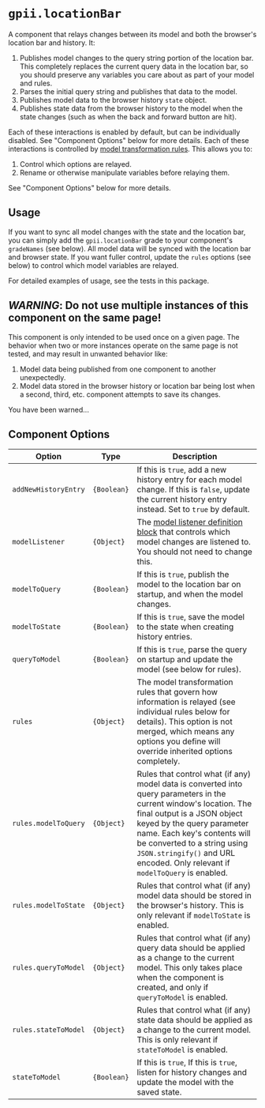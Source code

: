 # `gpii.locationBar`

A component that relays changes between its model and both the browser's location bar and history.  It:

1. Publishes model changes to the query string portion of the location bar.   This completely replaces the current query data in the location bar, so you should preserve any variables you care about as part of your model and rules.
2. Parses the initial query string and publishes that data to the model.
3. Publishes model data to the browser history `state` object.
4. Publishes state data from the browser history to the model when the state changes (such as when the back and forward button are hit).

Each of these interactions is enabled by default, but can be individually disabled. See "Component Options" below for
more details.  Each of these interactions is controlled by [model transformation rules](http://docs.fluidproject.org/infusion/development/ModelTransformationAPI.html#fluid-model-transformwithrules-source-rules-options-).
This allows you to:

1. Control which options are relayed.
2. Rename or otherwise manipulate variables before relaying them.

See "Component Options" below for more details.

## Usage

If you want to sync all model changes with the state and the location bar, you can simply add the
`gpii.locationBar` grade to your component's `gradeNames` (see below).  All model data will be synced with the
location bar and browser state.  If you want fuller control, update the `rules` options (see below) to control which
model variables are relayed.

For detailed examples of usage, see the tests in this package.

## *WARNING*: Do not use multiple instances of this component on the same page!

This component is only intended to be used once on a given page.  The behavior when two or more instances operate on
the same page is not tested, and may result in unwanted behavior like:

1. Model data being published from one component to another unexpectedly.
2. Model data stored in the browser history or location bar being lost when a second, third, etc. component attempts to save its changes.

You have been warned...

## Component Options

| Option               | Type        | Description |
| -------------------- | ----------- | ----------- |
| `addNewHistoryEntry` | `{Boolean}` | If this is `true`, add a new history entry for each model change.  If this is `false`, update the current history entry instead.  Set to `true` by default. |
| `modelListener`      | `{Object}`  | The [model listener definition block](http://docs.fluidproject.org/infusion/development/ChangeApplierAPI.html#model-listener-declaration) that controls which model changes are listened to. You should not need to change this. |
| `modelToQuery`       | `{Boolean}` | If this is `true`, publish the model to the location bar on startup, and when the model changes. |
| `modelToState`       | `{Boolean}` | If this is `true`, save the model to the state when creating history entries. |
| `queryToModel`       | `{Boolean}` | If this is `true`, parse the query on startup and update the model (see below for rules). |
| `rules`              | `{Object}`  | The model transformation rules that govern how information is relayed (see individual rules below for details). This option is not merged, which means any options you define will override inherited options completely. |
| `rules.modelToQuery` | `{Object}`  | Rules that control what (if any) model data is converted into query parameters in the current window's location.  The final output is a JSON object keyed by the query parameter name.  Each key's contents will be converted to a string using `JSON.stringify()` and URL encoded. Only relevant if `modelToQuery` is enabled. |
| `rules.modelToState` | `{Object}`  | Rules that control what (if any) model data should be stored in the browser's history.  This is only relevant if `modelToState` is enabled. |
| `rules.queryToModel` | `{Object}`  | Rules that control what (if any) query data should be applied as a change to the current model.  This only takes place when the component is created, and only if `queryToModel` is enabled. |
| `rules.stateToModel` | `{Object}`  | Rules that control what (if any) state data should be applied as a change to the current model. This is only relevant if `stateToModel` is enabled. |
| `stateToModel`       | `{Boolean}` | If this is `true`, If this is `true`, listen for history changes and update the model with the saved state. |